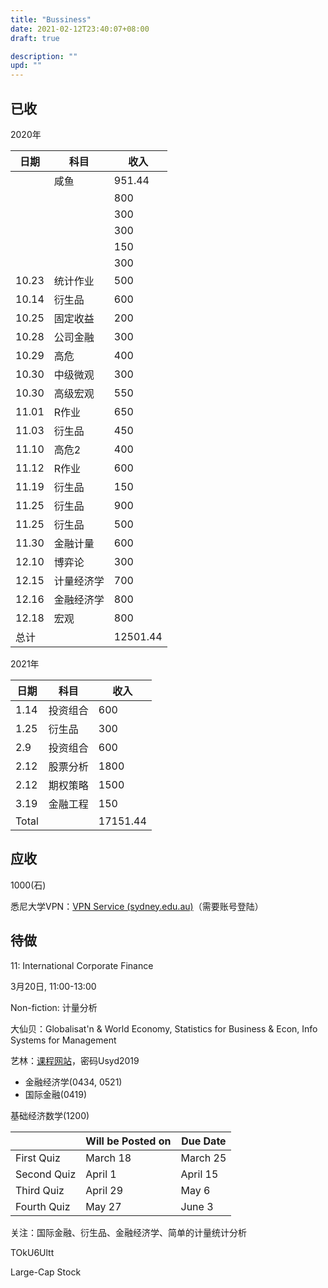 ```yaml
---
title: "Bussiness"
date: 2021-02-12T23:40:07+08:00
draft: true

description: ""
upd: ""
---
```


## 已收

2020年

| 日期  | 科目       | 收入     |
| ----- | ---------- | -------- |
|       | 咸鱼       | 951.44   |
|       |            | 800      |
|       |            | 300      |
|       |            | 300      |
|       |            | 150      |
|       |            | 300      |
| 10.23 | 统计作业   | 500      |
| 10.14 | 衍生品     | 600      |
| 10.25 | 固定收益   | 200      |
| 10.28 | 公司金融   | 300      |
| 10.29 | 高危       | 400      |
| 10.30 | 中级微观   | 300      |
| 10.30 | 高级宏观   | 550      |
| 11.01 | R作业      | 650      |
| 11.03 | 衍生品     | 450      |
| 11.10 | 高危2      | 400      |
| 11.12 | R作业      | 600      |
| 11.19 | 衍生品     | 150      |
| 11.25 | 衍生品     | 900      |
| 11.25 | 衍生品     | 500      |
| 11.30 | 金融计量   | 600      |
| 12.10 | 博弈论     | 300      |
| 12.15 | 计量经济学 | 700      |
| 12.16 | 金融经济学 | 800      |
| 12.18 | 宏观       | 800      |
| 总计  |            | 12501.44 |

2021年

| 日期  | 科目     | 收入     |
| ----- | -------- | -------- |
| 1.14  | 投资组合 | 600      |
| 1.25  | 衍生品   | 300      |
| 2.9   | 投资组合 | 600      |
| 2.12  | 股票分析 | 1800     |
| 2.12  | 期权策略 | 1500     |
| 3.19  | 金融工程 | 150      |
| Total |          | 17151.44 |

## 应收

1000(石)

悉尼大学VPN：[VPN Service (sydney.edu.au)](https://secure-client.sydney.edu.au/)（需要账号登陆）

## 待做

11: International Corporate Finance

3月20日, 11:00-13:00

Non-fiction: 计量分析

大仙贝：Globalisat'n & World Economy, Statistics for Business & Econ, Info Systems for Management

艺林：[课程网站](http://canvas.sydney.edu.au)，密码Usyd2019

- 金融经济学(0434, 0521)
- 国际金融(0419)

基础经济数学(1200)

|              | Will  be Posted on | Due  Date |
| ------------ | ------------------ | --------- |
| First  Quiz  | March  18          | March  25 |
| Second  Quiz | April  1           | April  15 |
| Third  Quiz  | April  29          | May  6    |
| Fourth  Quiz | May  27            | June  3   |

关注：国际金融、衍生品、金融经济学、简单的计量统计分析

TOkU6Ultt

Large-Cap Stock

